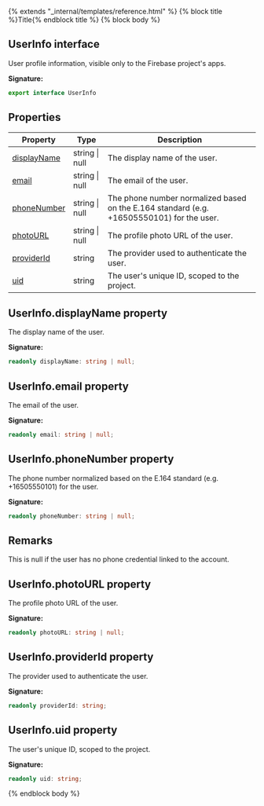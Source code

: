 {% extends "_internal/templates/reference.html" %}
{% block title %}Title{% endblock title %}
{% block body %}

## UserInfo interface

User profile information, visible only to the Firebase project's apps.

<b>Signature:</b>

```typescript
export interface UserInfo 
```

## Properties

|  Property | Type | Description |
|  --- | --- | --- |
|  [displayName](./auth-types.userinfo.md#userinfodisplayname_property) | string \| null | The display name of the user. |
|  [email](./auth-types.userinfo.md#userinfoemail_property) | string \| null | The email of the user. |
|  [phoneNumber](./auth-types.userinfo.md#userinfophonenumber_property) | string \| null | The phone number normalized based on the E.164 standard (e.g. +16505550101) for the user. |
|  [photoURL](./auth-types.userinfo.md#userinfophotourl_property) | string \| null | The profile photo URL of the user. |
|  [providerId](./auth-types.userinfo.md#userinfoproviderid_property) | string | The provider used to authenticate the user. |
|  [uid](./auth-types.userinfo.md#userinfouid_property) | string | The user's unique ID, scoped to the project. |

## UserInfo.displayName property

The display name of the user.

<b>Signature:</b>

```typescript
readonly displayName: string | null;
```

## UserInfo.email property

The email of the user.

<b>Signature:</b>

```typescript
readonly email: string | null;
```

## UserInfo.phoneNumber property

The phone number normalized based on the E.164 standard (e.g. +16505550101) for the user.

<b>Signature:</b>

```typescript
readonly phoneNumber: string | null;
```

## Remarks

This is null if the user has no phone credential linked to the account.

## UserInfo.photoURL property

The profile photo URL of the user.

<b>Signature:</b>

```typescript
readonly photoURL: string | null;
```

## UserInfo.providerId property

The provider used to authenticate the user.

<b>Signature:</b>

```typescript
readonly providerId: string;
```

## UserInfo.uid property

The user's unique ID, scoped to the project.

<b>Signature:</b>

```typescript
readonly uid: string;
```
{% endblock body %}
